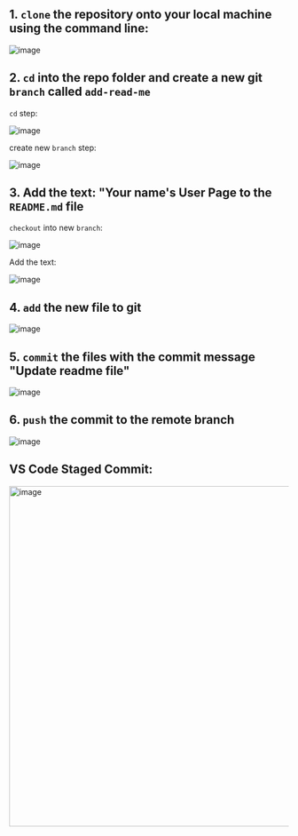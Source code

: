 ## 1. ```clone``` the repository onto your local machine using the command line:
  ![image](https://github.com/UKCSD/CSE-110-Lab-Week-1/assets/147003715/e6af6370-d66a-4ece-a8dd-ce7ab09c04ad)

## 2. ```cd``` into the repo folder and create a new git ```branch``` called ```add-read-me```

```cd``` step: 
  
![image](https://github.com/UKCSD/CSE-110-Lab-Week-1/assets/147003715/185ebf6a-ce43-49b2-927a-e8e1c753fa29)

create new ```branch``` step:

![image](https://github.com/UKCSD/CSE-110-Lab-Week-1/assets/147003715/72ad35fa-fc07-439f-99c5-cea5dbaedefa)

## 3. Add the text: "Your name's User Page to the ```README.md``` file

```checkout``` into new ```branch```:

![image](https://github.com/UKCSD/CSE-110-Lab-Week-1/assets/147003715/77951581-f2b1-4f6c-af77-f421d7395ea2)

Add the text:

![image](https://github.com/UKCSD/CSE-110-Lab-Week-1/assets/147003715/35e709e9-76ec-48f8-9d18-2f34905c4a5c)

## 4. ```add``` the new file to git

![image](https://github.com/UKCSD/CSE-110-Lab-Week-1/assets/147003715/f1ff2132-91e4-4ab0-848c-612e9211b98c)

## 5. ```commit``` the files with the commit message "Update readme file"

![image](https://github.com/UKCSD/CSE-110-Lab-Week-1/assets/147003715/1333e20a-d7e1-454a-bad4-8c8e02397c95)


## 6. ```push``` the commit to the remote branch

![image](https://github.com/UKCSD/CSE-110-Lab-Week-1/assets/147003715/68cca7a7-41c8-491c-93b2-a4f48c4e1444)





## VS Code Staged Commit: 

  <img width="613" alt="image" src="https://github.com/UKCSD/CSE-110-Lab-Week-1/assets/147003715/03ac3e5c-826b-4b51-8669-5466c891a0a1">
